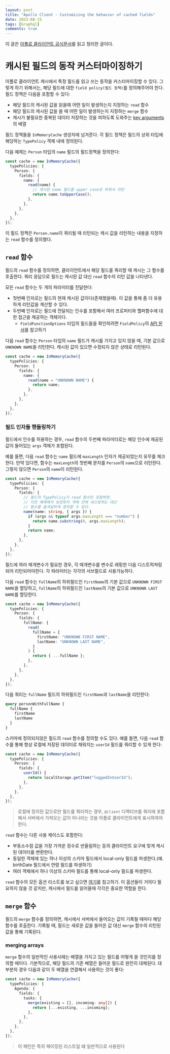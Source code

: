 ```yaml
---
layout: post
title: "Apollo Client - Customizing the behavior of cached fields"
date: 2023-08-15
tags: [Graphql]
comments: true
---
```


이 글은 [아폴로 클라이언트 공식문서](https://www.apollographql.com/docs/react/caching/cache-field-behavior)를 읽고 정리한 글이다.

# 캐시된 필드의 동작 커스터마이징하기

아폴로 클라이언트 캐시에서 특정 필드를 읽고 쓰는 동작을 커스터마이징할 수 있다.
그렇게 하기 위해서는, 해당 필드에 대한 `field policy(필드 정책)`를 정의해주어야 한다. 필드 정책은 다음을 포함할 수 있다:

- 해당 필드의 캐시된 값을 읽을때 어떤 일이 발생하는지 지정하는 `read` 함수
- 해당 필드의 캐시된 값을 쓸 때 어떤 일이 발생하는지 지정하는 `merge` 함수
- 캐시가 불필요한 중복된 데이터 저장하는 것을 피하도록 도와주는 [key arguments](https://www.apollographql.com/docs/react/caching/cache-field-behavior/#specifying-key-arguments)의 배열

필드 정책들을 `InMemoryCache` 생성자에 넘겨준다. 각 필드 정책은 필드의 상위 타입에 해당하는 `TypePolicy` 객체 내에 정의된다.

다음 예제는 `Person` 타입의 `name` 필드의 필드정책을 정의한다:

```typescript
const cache = new InMemoryCache({
  typePolicies: {
    Person: {
      fields: {
        name: {
          read(name) {
            // 캐시된 name 필드를 upper case로 바꿔서 리턴
            return name.toUpperCase();
          },
        },
      },
    },
  },
});
```

이 필드 정책은 `Person.name`이 쿼리될 때 리턴되는 캐시 값을 리턴하는 내용을 지정하는 `read` 함수를 정의했다.

## `read` 함수

필드의 `read` 함수를 정의하면, 클라이언트에서 해당 필드를 쿼리할 때 캐시는 그 함수를 호출한다. 쿼리 응답으로 필드는 캐시된 값 대신 `read` 함수의 리턴 값을 나타낸다.

모든 `read` 함수는 두 개의 파라미터를 전달한다:

- 첫번째 인자로는 필드의 현재 캐시된 값이다(존재했을때). 이 값을 통해 좀 더 유용하게 리턴값을 계산할 수 있다.
- 두번째 인자로는 필드에 전달되는 인수를 포함해서 여러 프로퍼티와 헬퍼함수에 대한 접근을 제공하는 객체이다.
  - `FieldFunctionOptions` 타입의 필드들을 확인하려면 `FieldPolicy`의 [API 문서](https://www.apollographql.com/docs/react/caching/cache-field-behavior/#fieldpolicy-api-reference)를 참고하기

다음 `read` 함수는 `Person` 타입의 `name` 필드가 캐시를 가지고 있지 않을 때, 기본 값으로 `UNKNOWN NAME`을 리턴한다. 캐시된 값이 있으면 수정되지 않은 상태로 리턴된다.

```typescript
const cache = new InMemoryCache({
  typePolicies: {
    Person: {
      fields: {
        name: {
          read(name = "UNKNOWN NAME") {
            return name;
          },
        },
      },
    },
  },
});
```

### 필드 인자들 핸들링하기

필드에서 인수를 허용하는 경우, `read` 함수의 두번째 파라미터로는 해당 인수에 제공된 값이 들어있는 `args` 객체가 포함된다.

예를 들면, 다음 `read` 함수는 `name` 필드에 `maxLength` 인자가 제공되었는지 유무를 체크한다. 만약 있다면, 함수는 `maxLength`의 첫번째 문자를 `Person`의 `name`으로 리턴한다. 그렇지 않으면 `Person`의 `name`이 리턴된다.

```typescript
const cache = new InMemoryCache({
  typePolicies: {
    Person: {
      fields: {
        // 필드의 TypePolicy가 read 함수만 포함하면,
        // 이전 예제에서 보았듯이 객체 안에 네스팅하는 대신
        // 함수를 옵셔널하게 정의할 수 있다.
        name(name: string, { args }) {
          if (args && typeof args.maxLength === "number") {
            return name.substring(0, args.maxLength);
          }
          return name;
        },
      },
    },
  },
});
```

필드에 여러 매개변수가 필요한 경우, 각 매개변수를 변수로 래핑한 다음 디스트럭쳐링되어 리턴되어야한다. 각 파라미터는 각각의 서브필드로 사용가능하다.

다음 `read` 함수는 `fullName`의 하위필드인 `firstName`의 기본 값으로 `UNKNOWN FIRST NAME`을 할당하고, `fullName`의 하위필드인 `lastName`의 기본 값으로 `UNKNOWN LAST NAME`를 할당한다.

```typescript
const cache = new InMemoryCache({
  typePolicies: {
    Person: {
      fields: {
        fullName: {
          read(
            fullName = {
              firstName: "UNKNOWN FIRST NAME",
              lastName: "UNKNOWN LAST NAME",
            }
          ) {
            return { ...fullName };
          },
        },
      },
    },
  },
});
```

다음 쿼리는 `fullName` 필드의 하위필드인 `firstName`과 `lastName`을 리턴한다:

```graphql
query personWithFullName {
  fullName {
    firstName
    lastName
  }
}
```

스키마에 정의되지않은 필드의 `read` 함수를 정의할 수도 있다. 예를 들면, 다음 `read` 함수를 통해 항상 로컬에 저장된 데이터로 채워지는 `userId` 필드를 쿼리할 수 있게 한다:

```typescript
const cache = new InMemoryCache({
  typePolicies: {
    Person: {
      fields: {
        userId() {
          return localStorage.getItem("loggedInUserId");
        },
      },
    },
  },
});
```

> 로컬에 정의된 값으로만 필드를 쿼리하는 경우, `@client` 디렉티브를 쿼리에 포함해서 서버에서 가져오는 값이 아니라는 것을 아폴로 클라이언트에게 표시하여야 한다.

`read` 함수는 다른 사용 케이스도 포함한다:

- 부동소수점 값을 가장 가까운 정수로 반올림하는 등의 클라이언트 요구에 맞게 캐시된 데이터를 변환한다.
- 동일한 객체에 있는 하나 이상의 스키마 필드에서 local-only 필드를 파생한다.(예. birthDate 필드에서 연령 필드를 파생하기)
- 여러 객체에서 하나 이상의 스키마 필드를 통해 local-only 필드를 파생한다.

`read` 함수의 모든 옵션 리스트를 보고 싶으면 [여기](https://www.apollographql.com/docs/react/caching/cache-field-behavior/#fieldpolicy-api-reference)를 참고하기. 이 옵션들이 거의다 필요하지 않을 것 같지만, 캐시에서 필드를 읽어올때 각각은 중요한 역할을 한다.

## `merge` 함수

필드의 `merge` 함수를 정의하면, 캐시에서 서버에서 들어오는 값이 기록될 때마다 해당 함수를 호출한다. 기록될 때, 필드는 새로운 값을 들어온 값 대신 `merge` 함수의 리턴된 값을 통해 기록된다.

### merging arrays

`merge` 함수의 일반적인 사용사례는 배열을 가지고 있는 필드를 어떻게 쓸 것인지를 정의할 때이다. 기본적으로, 해당 필드의 기존 배열은 들어온 필드로 완전히 대체된다. 대부분의 경우 다음과 같이 두 배열을 연결해서 사용하는 것이 좋다:

```typescript
const cache = new InMemoryCache({
  typePolicies: {
    Agenda: {
      fields: {
        tasks: {
          merge(existing = [], incoming: any[]) {
            return [...existing, ...incoming];
          },
        },
      },
    },
  },
});
```

> 이 패턴은 특히 페이징된 리스트일 떄 일반적으로 사용된다
